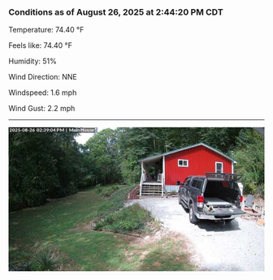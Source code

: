 ### Conditions as of August 26, 2025 at 2:44:20 PM CDT 

Temperature: 74.40 &deg;F

Feels like: 74.40 &deg;F

Humidity: 51%

Wind Direction: NNE

Windspeed: 1.6 mph

Wind Gust: 2.2 mph

---

<img src="./images/latest.jpeg"/>

